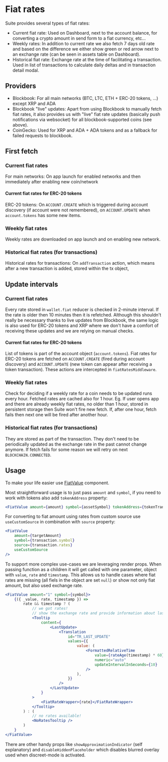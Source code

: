 # Fiat rates

Suite provides several types of fiat rates:

-   Current fiat rate: Used on Dashboard, next to the account balance, for converting a crypto amount in send form to a fiat currency, etc...
-   Weekly rates: In addition to current rate we also fetch 7 days old rate and based on the difference we either show green or red arrow next to an exchange rate (can be seen in assets table on Dashboard).
-   Historical fiat rate: Exchange rate at the time of facilitating a transaction. Used in list of transactions to calculate daily deltas and in transaction detail modal.

## Providers

-   Blockbook: For all main networks (BTC, LTC, ETH + ERC-20 tokens, ...) except XRP and ADA
-   Blockbook "live" updates: Apart from using Blockbook to manually fetch fiat rates, it also provides us with "live" fiat rate updates (basically push notifications via websocket) for all blockbook-supported coins (see above).
-   CoinGecko: Used for XRP and ADA + ADA tokens and as a fallback for failed requests to blockbook.

## First fetch

### Current fiat rates

For main networks: On app launch for enabled networks and then immediately after enabling new coin/network

#### Current fiat rates for ERC-20 tokens

ERC-20 tokens: On `ACCOUNT.CREATE` which is triggered during account discovery (if account were not remembered), on `ACCOUNT.UPDATE` when `account.tokens` has some new items.

### Weekly fiat rates

Weekly rates are downloaded on app launch and on enabling new network.

### Historical fiat rates (for transactions)

Historical rates for transactions: On `addTransaction` action, which means after a new transaction is added, stored within the tx object,

## Update intervals

### Current fiat rates

Every rate stored in `wallet.fiat` reducer is checked in 2-minute interval. If the rate is older then 10 minutes then it is refetched. Although this shouldn't really be necessary thanks to live updates from Blockbook, the same logic is also used for ERC-20 tokens and XRP where we don't have a comfort of receiving these updates and we are relying on manual checks.

#### Current fiat rates for ERC-20 tokens

List of tokens is part of the account object (`account.tokens`).
Fiat rates for ERC-20 tokens are fetched on `ACCOUNT.CREATE` (fired during account discovery) and `ACCOUNT.UPDATE` (new token can appear after receiving a token transaction). These actions are intercepted in `fiatRatesMiddleware`.

### Weekly fiat rates

Check for deciding if a weekly rate for a coin needs to be updated runs every hour. Fetched rates are cached also for 1 hour. Eg. If user opens app and there are already weekly fiat rates, no older than 1 hour, stored in persistent storage then Suite won't fire new fetch. If, after one hour, fetch fails then next one will be fired after another hour.

### Historical fiat rates (for transactions)

They are stored as part of the transaction. They don't need to be periodically updated as the exchange rate in the past cannot change anymore. If fetch fails for some reason we will retry on next `BLOCKCHAIN.CONNECTED`.

## Usage

To make your life easier use [FiatValue](https://github.com/trezor/trezor-suite/blob/develop/packages/suite/src/components/suite/FiatValue/index.tsx) component.

Most straightforward usage is to just pass `amount` and `symbol`, if you need to work with tokens also add `tokenAddress` property:

```jsx
<FiatValue amount={amount} symbol={assetSymbol} tokenAddress={tokenTransfer?.address} />
```

For converting to fiat amount using rates from custom source use `useCustomSource` in combination with `source` property:

```jsx
<FiatValue
    amount={targetAmount}
    symbol={transaction.symbol}
    source={transaction.rates}
    useCustomSource
/>
```

To support more complex use-cases we are leveraging render props.
When passing function as a children it will get called with one parameter, object with `value`, `rate` and `timestamp`. This allows us to handle cases where fiat rates are missing (all fiels in the object are set `null`) or show not only fiat amount, but also used exchange rate.

```jsx
<FiatValue amount="1" symbol={symbol}>
    {({ _value, rate, timestamp }) =>
        rate && timestamp ? (
            // we got rates!
            // show the exchange rate and provide information about last update in tooltip
            <Tooltip
                content={
                    <LastUpdate>
                        <Translation
                            id="TR_LAST_UPDATE"
                            values={{
                                value: (
                                    <FormattedRelativeTime
                                        value={rateAge(timestamp) * 60}
                                        numeric="auto"
                                        updateIntervalInSeconds={10}
                                    />
                                ),
                            }}
                        />
                    </LastUpdate>
                }
            >
                <FiatRateWrapper>{rate}</FiatRateWrapper>
            </Tooltip>
        ) : (
            // no rates available!
            <NoRatesTooltip />
        )
    }
</FiatValue>
```

There are other handy props like `showApproximationIndicator` (self explanatory) and `disableHiddenPlaceholder` which disables blurred overlay used when discreet-mode is activated.
